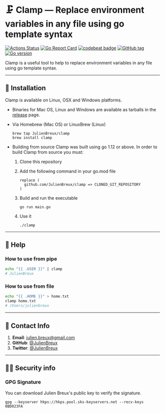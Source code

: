 # 🗜 Clamp — Replace environment variables in any file using go template syntax

[![Actions Status](https://github.com/JulienBreux/clamp/workflows/Build%20and%20test%20Go/badge.svg)](https://github.com/JulienBreux/clamp/actions)
[![Go Report Card](https://goreportcard.com/badge/github.com/JulienBreux/clamp)](https://goreportcard.com/report/github.com/JulienBreux/clamp)
[![codebeat badge](https://codebeat.co/badges/2730cae5-0cf6-43f7-a04d-2163b5902013)](https://codebeat.co/projects/github-com-julienbreux-clamp-main)
[![GitHub tag](https://img.shields.io/github/tag/JulienBreux/clamp.svg)](Tag)
[![Go version](https://img.shields.io/github/go-mod/go-version/JulienBreux/clamp)](https://golang.org/dl/#stable)

Clamp is a useful tool to help to replace environment variables in any file using go template syntax.

---

## 🔧 Installation

Clamp is available on Linux, OSX and Windows platforms.

* Binaries for Mac OS, Linux and Windows are available as tarballs in the [release](https://github.com/JulienBreux/clamp/releases) page.

* Via Homebrew (Mac OS) or LinuxBrew (Linux)

   ```shell
   brew tap JulienBreux/clamp
   brew install clamp
   ```

* Building from source
   Clamp was built using go 1.12 or above. In order to build Clamp from source you must:
   1. Clone this repository
   2. Add the following command in your go.mod file

      ```text
      replace (
        github.com/JulienBreux/clamp => CLONED_GIT_REPOSITORY
      )
      ```

   3. Build and run the executable

        ```shell
        go run main.go
        ```

   4. Use it

        ```shell
        ./clamp
        ```

---

## 📘 Help

### How to use from pipe

```bash
echo "{{ .USER }}" | clamp
# JulienBreux
```

### How to use from file

```bash
echo "{{ .HOME }}" > home.txt
clamp home.txt
# /Users/julienbreux
```

---

## 📮 Contact Info

1. **Email**:   julien.breux@gmail.com
2. **GitHub**:  [@JulienBreux](https://github.com/JulienBreux)
3. **Twitter**: [@JulienBreux](https://twitter.com/JulienBreux)

---

## 👮‍♂️ Security info

### GPG Signature

You can download Julien Breux's public key to verify the signature.

```shell
gpg --keyserver hkps://hkps.pool.sks-keyservers.net --recv-keys 0BD023FA
```
